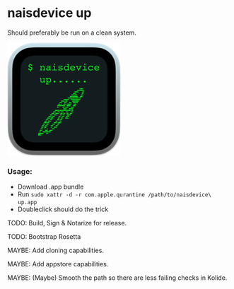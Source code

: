 # naisdevice up

Should preferably be run on a clean system.

![](https://github.com/nais/naisdevice-nav-mac-up/blob/main/naisdevice%20up.app/Contents/Resources/naisdevice-up.png)


### Usage: 
* Download .app bundle
* Run `sudo xattr -d -r com.apple.qurantine /path/to/naisdevice\ up.app`
* Doubleclick should do the trick

TODO: Build, Sign & Notarize for release.

TODO: Bootstrap Rosetta

MAYBE: Add cloning capabilities.

MAYBE: Add appstore capabilities.

MAYBE: (Maybe) Smooth the path so there are less failing checks in Kolide.

